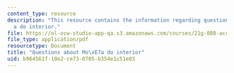 ```yaml
---
content_type: resource
description: "This resource contains the information regarding questions about mo\xE7\
  a do interior."
file: https://ol-ocw-studio-app-qa.s3.amazonaws.com/courses/21g-880-accelerated-introductory-portuguese-for-spanish-speakers-fall-2013/b964561f10e2ce730705b354e1c51e03_MIT21G_880F13_readquest2.pdf
file_type: application/pdf
resourcetype: Document
title: "Questions about Mo\xE7a do interior"
uid: b964561f-10e2-ce73-0705-b354e1c51e03
---
```

